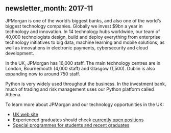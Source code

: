 newsletter_month: 2017-11
---
JPMorgan is one of the world’s biggest banks, and also one of the world’s biggest
technology companies. Globally we invest $9bn a year in technology and innovation.
In 14 technology hubs worldwide, our team of 40,000 technologists design, build
and deploy everything from enterprise technology initiatives to big data, machine
learning and mobile solutions, as well as innovations in electronic payments,
cybersecurity and cloud development.

In the UK, JPMorgan has 16,000 staff. The main technology centres are in London,
Bournemouth (4,000 staff) and Glasgow (1,500). Dublin is also expanding now to
around 750 staff.

Python is very widely used throughout the business. In the investment bank, much
of trading and risk management uses our Python platform called Athena. 

To learn more about JPMorgan and our technology opportunities in the UK:

* [UK web site](https://www.jpmorgan.com/country/GB/en/jpmorgan)
* Experienced graduates should check [currently open positions](https://careers.jpmorgan.com)
* [Special programmes for students and recent graduates](https://careers.jpmorgan.com/careers/programs)
